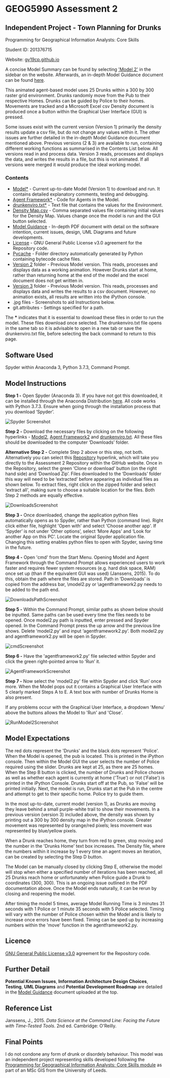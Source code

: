 # GEOG5990 Assessment 2 
## Independent Project - Town Planning for Drunks

Programming for Geographical Information Analysts: Core Skills

Student ID: 201376715

Website: [gy19cp.github.io](https://gy19cp.github.io/index.html)

A concise Model Summary can be found by selecting ['Model 2'](https://gy19cp.github.io/model2summary.html) in the sidebar on the website. Afterwards, an in-depth Model Guidance document can be found [here](https://github.com/gy19cp/GEOG5990Assessment2/blob/master/Model_Guidance.pdf). 

This animated agent-based model uses 25 Drunks within a 300 by 300 raster grid environment. Drunks randomly move from the Pub to their respective Homes. Drunks can be guided by Police to their homes. Movements are tracked and a Microsoft Excel csv Density document is produced once a button within the Graphical User Interface (GUI) is pressed. 

Some issues exist with the current version (Version 1) primarily the density results update a csv file, but do not change any values within it. The other issues are further detailed in the in-depth Model Guidance document mentioned above. Previous versions (2 & 3) are available to run, containing different working functions as summarised in the Contents List below. All versions read in and process data. Version 3 reads, processes and displays the data, and writes the results in a file, but this is not animated. 
If all versions were merged it would produce the ideal working model. 

### Contents
-	[Model*](https://gy19cp.github.io/model2.py) - Current up-to-date Model (Version 1) to download and run. It contains detailed explanatory comments, testing and debugging. 
-	[Agent Framework*](https://gy19cp.github.io/agentframework2.py) - Code for Agents in the Model.
-	[drunkenviro.txt*](https://gy19cp.github.io/drunkenviro.txt) - Text file that contains the values for the Environment. 
- [Density Map.csv](https://gy19cp.github.io/densitymap.csv) - Comma separated values file containing initial values for the Density Map. Values change once the model is run and the GUI button selected.
- [Model Guidance](https://github.com/gy19cp/GEOG5990Assessment2/blob/master/Model_Guidance.pdf) - In-depth PDF document with detail on the software intention, current issues, design, UML Diagrams and future developments.
- [License](https://github.com/gy19cp/GEOG5990Assessment2/blob/master/LICENSE) - GNU General Public License v3.0 agreement for the Repository code.
- [Pycache](https://github.com/gy19cp/GEOG5990Assessment2/tree/master/__pycache__) - Folder directory automatically generated by Python containing bytecode cache files. 
- [Version 2](https://github.com/gy19cp/GEOG5990Assessment2/tree/master/Version_2) folder - Previous Model version. This reads, processes and displays data as a working animation. However Drunks start at home, rather than returning home at the end of the model and the excel document does not get written in.
- [Version 3](https://github.com/gy19cp/GEOG5990Assessment2/tree/master/Version_3) folder - Previous Model version. This reads, processes and displays data and writes the results to a csv document. However, no animation exists, all results are written into the iPython console.
- .jpg files - Screenshots to aid Instructions below.
- git.attributes - Settings specified for a path.
 

The __*__ indicates that it is essential to download these files in order to run the model. 
These files download once selected. The drunkenviro.txt file opens in the same tab so it is advisable to open in a new tab or save the drunkenviro.txt file, before selecting the back command to return to this page.

## Software Used
Spyder within Anaconda 3, Python 3.7.3, Command Prompt.

## Model Instructions 

**Step 1 -** Open Spyder (Anaconda 3). If you have not got this downloaded, it can be installed through the Anaconda Distribution [here](https://www.anaconda.com/distribution/). All code works with Python 3.7.3. Ensure when going through the installation process that you download ‘Spyder’. 

![Spyder Screenshot](SpyderScreenshot.jpg "Initiating Spyder")

**Step 2 -** Download the necessary files by clicking on the following hyperlinks - [Model2](http://gy19cp.github.io/model2.py), [Agent Framework2](http://gy19cp.github.io/agentframework2.py) and [drunkenviro.txt](https://gy19cp.github.io/drunkenviro.txt). All these files should be downloaded to the computer ‘Downloads’ folder. 

**Alternative Step 2 -** Complete Step 2 above or this step, not both. Alternatively you can select this [Repository](https://github.com/gy19cp/GEOG5990Assessment2) hyperlink, which will take you directly to the Assessment 2 Repository within the GitHub website. Once in the Repository, select the green ‘Clone or download’ button (on the right hand side) and ‘Download Zip’. Files downloaded to the ‘Downloads’ folder this way will need to be ‘extracted’ before appearing as individual files as shown below. To extract files, right click on the zipped folder and select 'extract all', making sure to choose a suitable location for the files. Both Step 2 methods are equally effective.  

![DownloadsScreenshot](DownloadsScreenshot.jpg "Downloads") 

**Step 3 -** Once downloaded, change the application python files automatically opens as to Spyder, rather than Python (command line). Right click either file, highlight 'Open with' and select 'Choose another app'. If ‘Spyder’ is not under ‘Other options’, select ‘More Apps’ and ‘Look for another App on this PC’. Locate the original Spyder application file. Changing this setting enables python files to open with Spyder, saving time in the future.

**Step 4 -** Open 'cmd' from the Start Menu. Opening Model and Agent Framework through the Command Prompt allows experienced users to work faster and requires fewer system resources (e.g. hard disk space, RAM) once set up (than if the equivalent GUI was used) (Janssens, 2015). To do this, obtain the path where the files are stored. Path in ‘Downloads’ is copied from the address bar, \model2.py or \agentframework2.py needs to be added to the path end. 

![DownloadsPathScreenshot](DownloadsPathScreenshot.jpg "DownloadsPath") 

**Step 5 -** Within the Command Prompt, similar paths as shown below should be inputted. Same paths can be used every time the files needs to be opened. Once model2.py path is inputted, enter pressed and Spyder opened. In the Command Prompt press the up arrow and the previous line shows. Delete ‘model2.py’ and input ‘agentframework2.py’. Both model2.py and agentframework2.py will be open in Spyder. 

![cmdScreenshot](cmdScreenshot.jpg "CommandPrompt") 

**Step 6 -** Have the 'agentframework2.py' file selected within Spyder and click the green right-pointed arrow to ‘Run’ it.

![AgentFrameworkScreenshot](AgentFrameworkScreenshot.jpg "Agent Framework")
  
**Step 7 -** Now select the 'model2.py' file within Spyder and click ‘Run’ once more. When the Model pops out it contains a Graphical User Interface with 5 clearly marked Steps A to E. A text box with number of Drunks Home is also present.  

If any problems occur with the Graphical User Interface, a dropdown 'Menu' above the buttons allows the Model to 'Run' and 'Close'. 
 
![RunModel2Screenshot](RunModel2Screenshot.jpg "Run Model2")
 
## Model Expectations 
The red dots represent the 'Drunks' and the black dots represent 'Police'. When the Model is opened, the pub is located. This is printed in the iPython console. Then within the Model GUI the user selects the number of Police required using the slider. Drunks are kept at 25, as there are 25 homes. When the Step B button is clicked, the number of Drunks and Police chosen as well as whether each agent is currently at home ('True') or not ('False') is printed in the iPython Console. Drunks start off at the Pub, so 'False' will be printed initially. Next, the model is run, Drunks start at the Pub in the centre and attempt to get to their specific home. Police try to guide them. 

In the most up-to-date, current model (version 1), as Drunks are moving they leave behind a small purple-white trail to show their movements. In a previous version (version 3) included above, the density was shown by printing out a 300 by 300 density map in the iPython console. Greater movement was represented by orange/red pixels; less movement was represented by blue/yellow pixels.

When a Drunk reaches home, they turn from red to green, stop moving and the number in the 'Drunks Home' text box increases. The Density file, where the numbers within it increase by 1 every time an agent moves an iteration, can be created by selecting the Step D button. 

The Model can be manually closed by clicking Step E, otherwise the model will stop when either a specified number of iterations has been reached, all 25 Drunks reach home or unfortunately when Police guide a Drunk to coordinates (300, 300). This is an ongoing issue outlined in the PDF documentation above. Once the Model ends naturally, it can be rerun by closing and reopening the model. 

After timing the model 5 times, average Model Running Time is 3 minutes 31 seconds with 1 Police or 1 minute 35 seconds with 5 Police selected. Timing will vary with the number of Police chosen within the Model and is likely to increase once errors have been fixed. Timing can be sped up by increasing numbers within the 'move' function in the agentframework2.py.

## Licence 
[GNU General Public License v3.0](https://github.com/gy19cp/GEOG5990Assessment2/blob/master/LICENSE) 
 agreement for the Repository code.

## Further Detail 
**Potential Known Issues**, **Information Architecture Design Choices**, **Testing**, **UML Diagrams** and **Potential Development Roadmap** are detailed in the [Model Guidance](https://github.com/gy19cp/GEOG5990Assessment2/blob/master/Model_Guidance.pdf) document uploaded at the top.

## Reference List
Janssens, J., 2015. *Data Science at the Command Line: Facing the Future with Time-Tested Tools*. 2nd ed. Cambridge: O'Reilly.

## Final Points
I do not condone any form of drunk or disordely behaviour. This model was an independent project representing skills developed following the [Programming for Geographical Information Analysts: Core Skills module](https://www.geog.leeds.ac.uk/courses/computing/study/core-python/) as part of an MSc GIS from the University of Leeds. 


